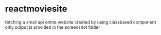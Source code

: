 # reactmoviesite
fetching a small api 
entire website created by using classbased component only
  output is provided in the screenshot folder 
